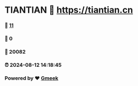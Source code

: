 # TIANTIAN :link: https://tiantian.cn 
### :page_facing_up: [11](https://tiantian.cn/tag.html) 
### :speech_balloon: 0 
### :hibiscus: 20082 
### :alarm_clock: 2024-08-12 14:18:45 
### Powered by :heart: [Gmeek](https://github.com/Meekdai/Gmeek)
